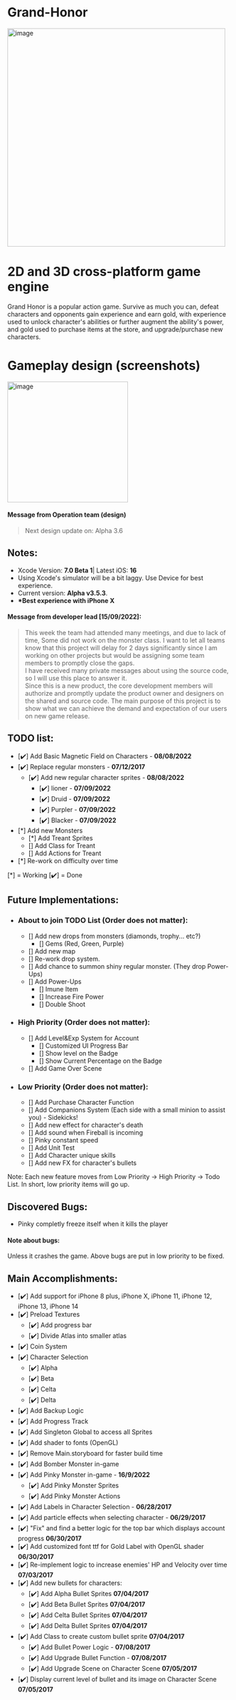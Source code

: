 # Grand-Honor

<img width="490" alt="image" src="https://user-images.githubusercontent.com/105162197/192107190-8b3c34cd-f3df-4748-9a62-ad610ed04988.png">

# 2D and 3D cross-platform game engine
Grand Honor is a popular action game. Survive as much you can, defeat characters and opponents gain experience and earn gold, with experience used to unlock character's abilities or further augment the ability's power, and gold used to purchase items at the store, and upgrade/purchase new characters.

# Gameplay design (screenshots)

<img width="271" alt="image" src="https://user-images.githubusercontent.com/105162197/192110610-7f0281bf-433e-4305-9163-681986a749f0.png">

#### Message from Operation team (design)
> Next design update on: Alpha 3.6

## Notes:
- Xcode Version: <b>7.0 Beta 1</b>| Latest iOS: <b>16</b>
- Using Xcode's simulator will be a bit laggy. Use Device for best experience.
- Current version: <b>Alpha v3.5.3</b>.
- <b>*Best experience with iPhone X </b>
 
#### Message from developer lead [15/09/2022]:
> This week the team had attended many meetings, and due to lack of time, Some did not work on the monster class. I want to let all teams know that this project will delay for 2 days significantly since I am working on other projects but would be assigning some team members to promptly close the gaps.<Br>
I have received many private messages about using the source code, so I will use this place to answer it.<Br>
Since this is a new product, the core development members will authorize and promptly update the product owner and designers on the shared and source code. The main purpose of this project is to show what we can achieve the demand and expectation of our users on new game release.

## TODO list:
   - [✔️] Add Basic Magnetic Field on Characters - <b>08/08/2022</b>
   - [✔️] Replace regular monsters - <b>07/12/2017</b>
      - [✔️] Add new regular character sprites - <b>08/08/2022</b>
        - [✔️] lioner - <b>07/09/2022</b>
        - [✔️] Druid - <b>07/09/2022</b>
        - [✔️] Purpler - <b>07/09/2022</b>
        - [✔️] Blacker - <b>07/09/2022</b>
   - [*] Add new Monsters
     - [*] Add Treant Sprites
     - [] Add Class for Treant
     - [] Add Actions for Treant
   - [*] Re-work on difficulty over time
   
[*] = Working [✔️] = Done

## Future Implementations:
- ### About to join TODO List (Order does not matter):
   - [] Add new drops from monsters (diamonds, trophy... etc?)
      - [] Gems (Red, Green, Purple)
   - [] Add new map
   - [] Re-work drop system. 
   - [] Add chance to summon shiny regular monster. (They drop Power-Ups)
   - [] Add Power-Ups
      - [] Imune Item
      - [] Increase Fire Power
      - [] Double Shoot
- ### High Priority (Order does not matter):
   - [] Add Level&Exp System for Account
      - [] Customized UI Progress Bar
      - [] Show level on the Badge
      - [] Show Current Percentage on the Badge
    - [] Add Game Over Scene
- ### Low Priority (Order does not matter):
   - [] Add Purchase Character Function
   - [] Add Companions System (Each side with a small minion to assist you) - Sidekicks!
   - [] Add new effect for character's death
   - [] Add sound when Fireball is incoming
   - [] Pinky constant speed
   - [] Add Unit Test
   - [] Add Character unique skills
   - [] Add new FX for character's bullets

Note: Each new feature moves from Low Priority -> High Priority -> Todo List. In short, low priority items will go up.

## Discovered Bugs:
- Pinky completly freeze itself when it kills the player

#### Note about bugs:
Unless it crashes the game. Above bugs are put in low priority to be fixed. 

## Main Accomplishments:
- [✔️] Add support for iPhone 8 plus, iPhone X, iPhone 11, iPhone 12, iPhone 13, iPhone 14 
- [✔️] Preload Textures
  - [✔️] Add progress bar
  - [✔️] Divide Atlas into smaller atlas
- [✔️] Coin System
- [✔️] Character Selection
  - [✔️] Alpha
  - [✔️] Beta
  - [✔️] Celta
  - [✔️] Delta
- [✔️] Add Backup Logic
- [✔️] Add Progress Track
- [✔️] Add Singleton Global to access all Sprites
- [✔️] Add shader to fonts (OpenGL)
- [✔️] Remove Main.storyboard for faster build time
- [✔️] Add Bomber Monster in-game
- [✔️] Add Pinky Monster in-game - <b>16/9/2022</b>
  - [✔️] Add Pinky Monster Sprites
  - [✔️] Add Pinky Monster Actions
- [✔️] Add Labels in Character Selection - <b>06/28/2017</b>
- [✔️] Add particle effects when selecting character - <b>06/29/2017</b>
- [✔️] "Fix" and find a better logic for the top bar which displays account progress <b>06/30/2017</b>
- [✔️] Add customized font ttf for Gold Label with OpenGL shader <b>06/30/2017</b>
- [✔️] Re-implement logic to increase enemies' HP and Velocity over time  <b>07/03/2017</b>
- [✔️] Add new bullets for characters:
  - [✔️] Add Alpha Bullet Sprites <b> 07/04/2017 </b>
  - [✔️] Add Beta Bullet Sprites <b> 07/04/2017 </b>
  - [✔️] Add Celta Bullet Sprites <b> 07/04/2017 </b>
  - [✔️] Add Delta Bullet Sprites <b> 07/04/2017 </b>
- [✔️] Add Class to create custom bullet sprite <b> 07/04/2017 </b>
  - [✔️] Add Bullet Power Logic - <b> 07/08/2017 </b>
  - [✔️] Add Upgrade Bullet Function - <b> 07/08/2017 </b>
  - [✔️] Add Upgrade Scene on Character Scene <b> 07/05/2017 </b>
- [✔️] Display current level of bullet and its image on Character Scene <b> 07/05/2017 </b>

